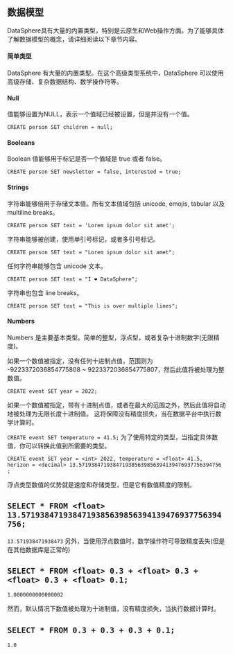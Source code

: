## 数据模型

DataSphere具有大量的内置类型，特别是云原生和Web操作方面。为了能够具体了解数据模型的概念，请详细阅读以下章节内容。

#### 简单类型

DataSphere 有大量的内置类型。在这个高级类型系统中，DataSphere 可以使用高级存储、复杂数据结构、数学操作符等。

#### Null

值能够设置为NULL，表示一个值域已经被设置，但是并没有一个值。

`
CREATE person SET children = null;
`
#### Booleans

Boolean 值能够用于标记是否一个值域是 true 或者 false。

`
CREATE person SET newsletter = false, interested = true;
`
#### Strings

字符串能够倍用于存储文本值。所有文本值域包括 unicode, emojis, tabular 以及 multiline breaks。

`
CREATE person SET text = 'Lorem ipsum dolor sit amet';
`

字符串能够被创建，使用单引号标记，或者多引号标记。

`
CREATE person SET text = "Lorem ipsum dolor sit amet";
`

任何字符串能够包含 unicode 文本。

`
CREATE person SET text = "I ❤️ DataSphere";
`

字符串也包含 line breaks。

`
CREATE person SET text = "This
is
over
multiple
lines";
`

#### Numbers

Numbers 是主要基本类型。简单的整型，浮点型，或者复杂十进制数字(无限精度)。

如果一个数值被指定，没有任何十进制点值，范围则为 -9223372036854775808 ~ 9223372036854775807，然后此值将被处理为整数值。

`
CREATE event SET year = 2022;
`

如果一个数值被指定，带有十进制点值，或者在最大的范围之外，然后此值将自动地被处理为无限长度十进制值。 这将保障没有精度损失，当在数据平台中执行数学计算时。

`
CREATE event SET temperature = 41.5;
`
为了使用特定的类型，当指定具体数值，你可以转换此值到所需要的类型。

`
CREATE event SET
	year = <int> 2022,
	temperature = <float> 41.5,
	horizon = <decimal> 13.5719384719384719385639856394139476937756394756
;
`

浮点类型数值的优势就是速度和存储类型，但是它有数值精度的限制。

`
SELECT * FROM <float> 13.5719384719384719385639856394139476937756394756;
`
------------------------------------------------------------------------

`
13.571938471938473
`
另外，当使用浮点数值时，数学操作符可导致精度丢失(但是在其他数据库是正常的)

`
SELECT * FROM <float> 0.3 + <float> 0.3 + <float> 0.3 + <float> 0.1;
`
------------------------------------------------------------------------

`
1.0000000000000002
`

然而，默认情况下数值被处理为十进制值，没有精度损失，当执行数据计算时。

`
SELECT * FROM 0.3 + 0.3 + 0.3 + 0.1;
`
------------------------------------------------------------------------

`
1.0
`




